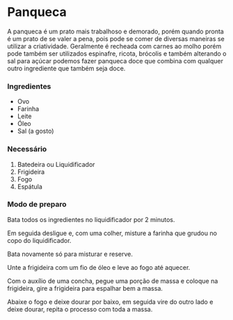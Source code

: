 # Panqueca

 A panqueca é um prato mais trabalhoso e demorado, porém quando pronta é um prato de se valer a pena, pois pode se comer de diversas maneiras se utilizar a criatividade. Geralmente é recheada com carnes ao molho porém pode também ser utilizados espinafre, ricota, brócolis e também alterando o sal para açúcar podemos fazer panqueca doce que combina com qualquer outro ingrediente que também seja doce.

### Ingredientes 

- Ovo
- Farinha
- Leite
- Óleo
- Sal (a gosto)

### Necessário 

1. Batedeira ou Liquidificador
2. Frigideira
3. Fogo
4. Espátula

### Modo de preparo

Bata todos os ingredientes no liquidificador por 2 minutos.

Em seguida desligue e, com uma colher, misture a farinha que grudou no copo do liquidificador.

Bata novamente só para misturar e reserve.

Unte a frigideira com um fio de óleo e leve ao fogo até aquecer.

Com o auxílio de uma concha, pegue uma porção de massa e coloque na frigideira, gire a frigideira para espalhar bem a massa.

Abaixe o fogo e deixe dourar por baixo, em seguida vire do outro lado e deixe dourar, repita o processo com toda a massa.
